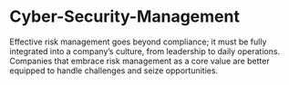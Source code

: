 # Cyber-Security-Management
Effective risk management goes beyond compliance; it must be fully integrated into a company’s culture, from leadership to daily operations. Companies that embrace risk management as a core value are better equipped to handle challenges and seize opportunities.
